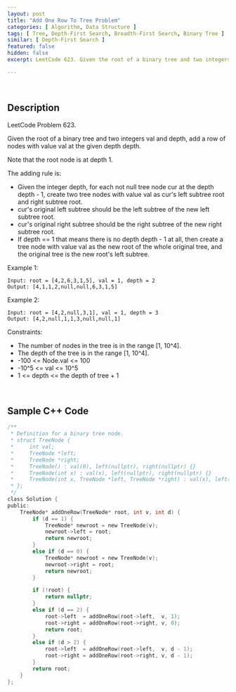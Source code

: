 ```yaml
---
layout: post
title: "Add One Row To Tree Problem"
categories: [ Algorithm, Data Structure ]
tags: [ Tree, Depth-First Search, Breadth-First Search, Binary Tree ]
similar: [ Depth-First Search ]
featured: false
hidden: false
excerpt: LeetCode 623. Given the root of a binary tree and two integers val and depth, add a row of nodes with value val at the given depth depth.

---
```


<br />

## Description

LeetCode Problem 623.

Given the root of a binary tree and two integers val and depth, add a row of nodes with value val at the given depth depth.

Note that the root node is at depth 1.

The adding rule is:
* Given the integer depth, for each not null tree node cur at the depth depth - 1, create two tree nodes with value val as cur's left subtree root and right subtree root.
* cur's original left subtree should be the left subtree of the new left subtree root.
* cur's original right subtree should be the right subtree of the new right subtree root.
* If depth == 1 that means there is no depth depth - 1 at all, then create a tree node with value val as the new root of the whole original tree, and the original tree is the new root's left subtree.

Example 1: 
```
Input: root = [4,2,6,3,1,5], val = 1, depth = 2
Output: [4,1,1,2,null,null,6,3,1,5]
```

Example 2: 
```
Input: root = [4,2,null,3,1], val = 1, depth = 3
Output: [4,2,null,1,1,3,null,null,1]
```

Constraints:
* The number of nodes in the tree is in the range [1, 10^4].
* The depth of the tree is in the range [1, 10^4].
* -100 <= Node.val <= 100
* -10^5 <= val <= 10^5
* 1 <= depth <= the depth of tree + 1

<br />

## Sample C++ Code


```c
/**
 * Definition for a binary tree node.
 * struct TreeNode {
 *     int val;
 *     TreeNode *left;
 *     TreeNode *right;
 *     TreeNode() : val(0), left(nullptr), right(nullptr) {}
 *     TreeNode(int x) : val(x), left(nullptr), right(nullptr) {}
 *     TreeNode(int x, TreeNode *left, TreeNode *right) : val(x), left(left), right(right) {}
 * };
 */
class Solution {
public:
    TreeNode* addOneRow(TreeNode* root, int v, int d) {
        if (d == 1) {
            TreeNode* newroot = new TreeNode(v);
            newroot->left = root;
            return newroot;
        }
        else if (d == 0) {
            TreeNode* newroot = new TreeNode(v);
            newroot->right = root;
            return newroot;
        }

        if (!root) {
            return nullptr;
        }
        else if (d == 2) {
            root->left  = addOneRow(root->left,  v, 1);
            root->right = addOneRow(root->right, v, 0);
            return root;
        }
        else if (d > 2) {
            root->left  = addOneRow(root->left,  v, d - 1);
            root->right = addOneRow(root->right, v, d - 1);
        }
        return root;
    }
};
```


